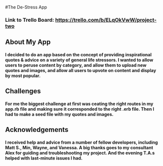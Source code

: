 #The De-Stress App

### Link to Trello Board: https://trello.com/b/ELqOkVwW/project-two

## About My App

#### I decided to do an app based on the concept of providing inspirational quotes & advice on a variety of general life stressors. I wanted to allow users to peruse content by category, and allow them to upload new quotes and images, and allow all users to upvote on content and display by most popular.

## Challenges

#### For me the biggest challenge at first was ceating the right routes in my app.rb file and making sure it corresponded to the right .erb file. Then I had to make a seed file with my quotes and images.

## Acknowledgements

#### I received help and advice from a number of fellow developers, including Matt S., Min, Wayne, and Vanessa. A big thanks goes to my consultant Alex for guiding and troubleshooting my project. And the evening T.A.s helped with last-minute issues I had.
